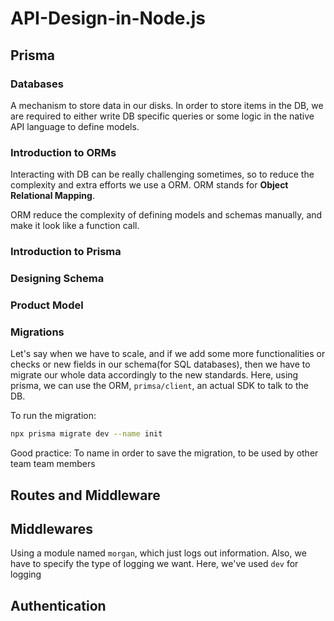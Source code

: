 # API-Design-in-Node.js

## Prisma

### Databases

A mechanism to store data in our disks. In order to store items in the DB, we are required to either write DB specific queries or some logic in the native API language to define models.

### Introduction to ORMs

Interacting with DB can be really challenging sometimes, so to reduce the complexity and extra efforts we use a ORM. ORM stands for **Object Relational Mapping**.

ORM reduce the complexity of defining models and schemas manually, and make it look like a function call.

### Introduction to Prisma

### Designing Schema

### Product Model

### Migrations

Let's say when we have to scale, and if we add some more functionalities or checks or new fields in our schema(for SQL databases), then we have to migrate our whole data accordingly to the new standards. Here, using prisma, we can use the ORM, `primsa/client`, an actual SDK to talk to the DB.

To run the migration:

```bash
npx prisma migrate dev --name init
```

Good practice: To name in order to save the migration, to be used by other team team members


## Routes and Middleware

## Middlewares

Using a module named `morgan`, which just logs out information. Also, we have to specify the type of logging we want. Here, we've used `dev` for logging

## Authentication


